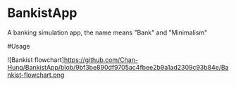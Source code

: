# BankistApp

A banking simulation app, the name means "Bank" and "Minimalism"

#Usage

![Bankist flowchart]https://github.com/Chan-Hung/BankistApp/blob/9bf3be890df9705ac4fbee2b9a1ad2309c93b84e/Bankist-flowchart.png

